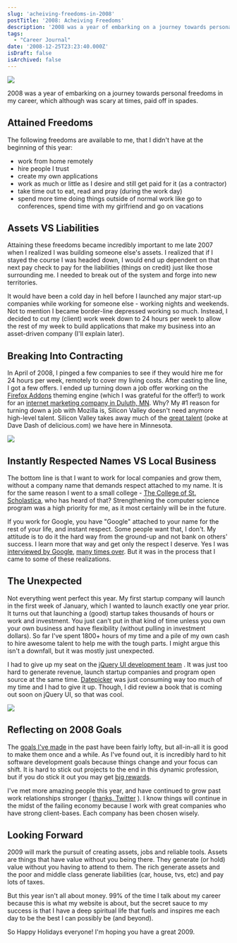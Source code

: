 ```yaml
---
slug: 'acheiving-freedoms-in-2008'
postTitle: '2008: Acheiving Freedoms'
description: '2008 was a year of embarking on a journey towards personal freedoms in my career, which although was scary at times, paid off in spades.'
tags:
  - "Career Journal"
date: '2008-12-25T23:23:40.000Z'
isDraft: false
isArchived: false
---
```


![](/2008-12-25-acheiving-freedoms-in-2008/_sunset-freedom.jpg)

2008 was a year of embarking on a journey towards personal freedoms in my career, which although was scary at times, paid off in spades.

## Attained Freedoms

The following freedoms are available to me, that I didn't have at the beginning of this year:

- work from home remotely
- hire people I trust
- create my own applications
- work as much or little as I desire and still get paid for it (as a contractor)
- take time out to eat, read and pray (during the work day)
- spend more time doing things outside of normal work like go to conferences, spend time with my girlfriend and go on vacations

## Assets VS Liabilities

Attaining these freedoms became incredibly important to me late 2007 when I realized I was building someone else's assets. I realized that if I stayed the course I was headed down, I would end up dependent on that next pay check to pay for the liabilities (things on credit) just like those surrounding me. I needed to break out of the system and forge into new territories.

It would have been a cold day in hell before I launched any major start-up companies while working for someone else - working nights and weekends. Not to mention I became border-line depressed working so much. Instead, I decided to cut my (client) work week down to 24 hours per week to allow the rest of my week to build applications that make my business into an asset-driven company (I'll explain later).

## Breaking Into Contracting

In April of 2008, I pinged a few companies to see if they would hire me for 24 hours per week, remotely to cover my living costs. After casting the line, I got a few offers. I ended up turning down a job offer working on the [Firefox Addons](https://addons.mozilla.org) theming engine (which I was grateful for the offer!) to work for an [internet marketing company in Duluth, MN](http://aimclearblog.com/). Why? My #1 reason for turning down a job with Mozilla is, Silicon Valley doesn't need anymore high-level talent. Silicon Valley takes away much of the [great talent](http://davedash.com/2008/11/07/you-cant-go-home-again-a-year-in-the-bay-area/) (poke at Dave Dash of delicious.com) we have here in Minnesota.

![](/2008-12-25-acheiving-freedoms-in-2008/_minneapolis-skyline.jpg)

## Instantly Respected Names VS Local Business

The bottom line is that I want to work for local companies and grow them, without a company name that demands respect attached to my name. It is for the same reason I went to a small college - [The College of St. Scholastica](http://www.css.edu), who has heard of that? Strengthening the computer science program was a high priority for me, as it most certainly will be in the future.

If you work for Google, you have "Google" attached to your name for the rest of your life, and instant respect. Some people want that, I don't. My attitude is to do it the hard way from the ground-up and not bank on others' success. I learn more that way and get only the respect I deserve. Yes I was [interviewed by Google](/interviewed-by-google), [many times over](/interviewed-by-google-part-2). But it was in the process that I came to some of these realizations.

## The Unexpected

Not everything went perfect this year. My first startup company will launch in the first week of January, which I wanted to launch exactly one year prior. It turns out that launching a (good) startup takes thousands of hours or work and investment. You just can't put in that kind of time unless you own your own business and have flexibility (without pulling in investment dollars). So far I've spent 1800+ hours of my time and a pile of my own cash to hire awesome talent to help me with the tough parts. I might argue this isn't a downfall, but it was mostly just unexpected.

I had to give up my seat on the [jQuery UI development team](http://ui.jquery.com/) . It was just too hard to generate revenue, launch startup companies and program open source at the same time. [Datepicker](/jquery-ui-datepicker) was just consuming way too much of my time and I had to give it up. Though, I did review a book that is coming out soon on jQuery UI, so that was cool.

![](/2008-12-25-acheiving-freedoms-in-2008/_reflecting-sunset.jpg)

## Reflecting on 2008 Goals

The [goals I've made](career-goals-as-of-august-2007) in the past have been fairly lofty, but all-in-all it is good to make them once and a while. As I've found out, it is incredibly hard to hit software development goals because things change and your focus can shift. It is hard to stick out projects to the end in this dynamic profession, but if you do stick it out you may get [big rewards](2007-was-an-incredible-year).

I've met more amazing people this year, and have continued to grow past work relationships stronger ( [thanks, Twitter](http://twitter.com/1Marc) ). I know things will continue in the midst of the failing economy because I work with great companies who have strong client-bases. Each company has been chosen wisely.

## Looking Forward

2009 will mark the pursuit of creating assets, jobs and reliable tools. Assets are things that have value without you being there. They generate (or hold) value without you having to attend to them. The rich generate assets and the poor and middle class generate liabilities (car, house, tvs, etc) and pay lots of taxes.

But this year isn't all about money. 99% of the time I talk about my career because this is what my website is about, but the secret sauce to my success is that I have a deep spiritual life that fuels and inspires me each day to be the best I can possibly be (and beyond).

So Happy Holidays everyone! I'm hoping you have a great 2009.

